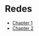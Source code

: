 # Redes
- [Chapter 1](Redes/Chapter%201/Chapter%201.md)
- [Chapter 2](Redes/Chapter%202/Chapter%202.md)